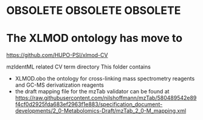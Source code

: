 # OBSOLETE OBSOLETE OBSOLETE

# The XLMOD ontology has move to
https://github.com/HUPO-PSI/xlmod-CV

mzIdentML related CV term directory
This folder contains
 * XLMOD.obo the ontology for cross-linking mass spectrometry reagents and GC-MS derivatization reagents
 * the draft mapping file for the mzTab validator can be found at https://raw.githubusercontent.com/nilshoffmann/mzTab/580489542e89f4cf0d2925fda683ef2963f1e883/specification_document-developments/2_0-Metabolomics-Draft/mzTab_2_0-M_mapping.xml
 